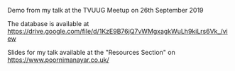 Demo from my talk at the TVUUG Meetup on 26th September 2019

The database is available at https://drive.google.com/file/d/1KzE9B76jQ7vWMgxagkWuLh9kiLrs6Vk_/view

Slides for my talk available at the "Resources Section" on https://www.poornimanayar.co.uk/
